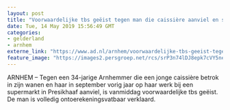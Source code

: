 ```yaml
---
layout: post
title: "Voorwaardelijke tbs geëist tegen man die caissière aanviel en stalkte in Arnhem"
date: Tue, 14 May 2019 15:56:49 GMT
categories: 
- gelderland 
- arnhem 
externe_link: "https://www.ad.nl/arnhem/voorwaardelijke-tbs-geeist-tegen-man-die-caissiere-aanviel-en-stalkte-in-arnhem~a3b5b633/"
feature_image: "https://images2.persgroep.net/rcs/srP3n74lDJ8epk7cVY5neSn5KKc/diocontent/107097118/_fitwidth/400/?appId=21791a8992982cd8da851550a453bd7f&quality=0.7"
---
```


ARNHEM – Tegen een 34-jarige Arnhemmer die een jonge caissière betrok in zijn wanen en haar in september vorig jaar op haar werk bij een supermarkt in Presikhaaf aanviel, is vanmiddag voorwaardelijke tbs geëist. De man is volledig ontoerekeningsvatbaar verklaard.
